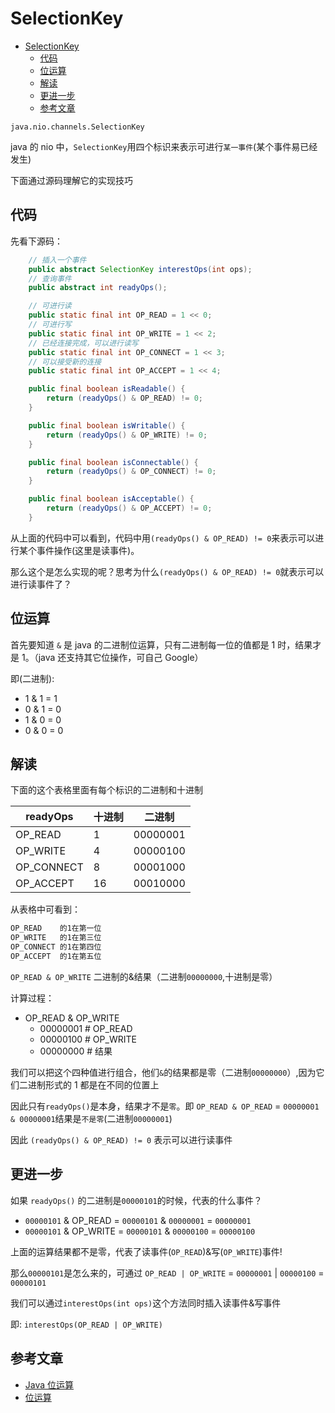 # SelectionKey

- [SelectionKey](#selectionkey)
  - [代码](#%e4%bb%a3%e7%a0%81)
  - [位运算](#%e4%bd%8d%e8%bf%90%e7%ae%97)
  - [解读](#%e8%a7%a3%e8%af%bb)
  - [更进一步](#%e6%9b%b4%e8%bf%9b%e4%b8%80%e6%ad%a5)
  - [参考文章](#%e5%8f%82%e8%80%83%e6%96%87%e7%ab%a0)

`java.nio.channels.SelectionKey`

java 的 nio 中，`SelectionKey`用四个标识来表示可进行`某一事件`(某个事件易已经发生)

下面通过源码理解它的实现技巧

## 代码

先看下源码：

```java
    // 插入一个事件
    public abstract SelectionKey interestOps(int ops);
    // 查询事件
    public abstract int readyOps();

    // 可进行读
    public static final int OP_READ = 1 << 0;
    // 可进行写
    public static final int OP_WRITE = 1 << 2;
    // 已经连接完成，可以进行读写
    public static final int OP_CONNECT = 1 << 3;
    // 可以接受新的连接
    public static final int OP_ACCEPT = 1 << 4;

    public final boolean isReadable() {
        return (readyOps() & OP_READ) != 0;
    }

    public final boolean isWritable() {
        return (readyOps() & OP_WRITE) != 0;
    }

    public final boolean isConnectable() {
        return (readyOps() & OP_CONNECT) != 0;
    }

    public final boolean isAcceptable() {
        return (readyOps() & OP_ACCEPT) != 0;
    }
```

从上面的代码中可以看到，代码中用`(readyOps() & OP_READ) != 0`来表示可以进行某个事件操作(这里是读事件)。

那么这个是怎么实现的呢？思考为什么`(readyOps() & OP_READ) != 0`就表示可以进行读事件了？

## 位运算

首先要知道 `&` 是 java 的二进制位运算，只有二进制每一位的值都是 1 时，结果才是 1。（java 还支持其它位操作，可自己 Google）

即(二进制):

- 1 & 1 = 1
- 0 & 1 = 0
- 1 & 0 = 0
- 0 & 0 = 0

## 解读

下面的这个表格里面有每个标识的二进制和十进制

| readyOps   | 十进制 | 二进制   |
| ---------- | ------ | -------- |
| OP_READ    | 1      | 00000001 |
| OP_WRITE   | 4      | 00000100 |
| OP_CONNECT | 8      | 00001000 |
| OP_ACCEPT  | 16     | 00010000 |

从表格中可看到：

```txt
OP_READ    的1在第一位
OP_WRITE   的1在第三位
OP_CONNECT 的1在第四位
OP_ACCEPT  的1在第五位
```

`OP_READ & OP_WRITE` 二进制的&结果（二进制`00000000`,十进制是零）

计算过程：

- OP_READ & OP_WRITE
  - 00000001 # OP_READ
  - 00000100 # OP_WRITE
  - 00000000 # 结果

我们可以把这个四种值进行组合，他们`&`的结果都是零（二进制`00000000`）,因为它们二进制形式的 1 都是在不同的位置上

因此只有`readyOps()`是本身，结果才不是`零`。即 `OP_READ & OP_READ` = `00000001 & 00000001`结果是`不是零`(二进制`00000001`)

因此 `(readyOps() & OP_READ) != 0` 表示可以进行读事件

## 更进一步

如果 `readyOps()` 的二进制是`00000101`的时候，代表的什么事件？

- `00000101` & OP_READ = `00000101` & `00000001` = `00000001`
- `00000101` & OP_WRITE = `00000101` & `00000100` = `00000100`

上面的运算结果都不是零，代表了读事件(`OP_READ`)&写(`OP_WRITE`)事件!

那么`00000101`是怎么来的，可通过 `OP_READ | OP_WRITE` = `00000001` | `00000100` = `00000101`

我们可以通过`interestOps(int ops)`这个方法同时插入读事件&写事件

即: `interestOps(OP_READ | OP_WRITE)`

## 参考文章

- [Java 位运算](http://xxgblog.com/2013/09/15/java-bitmask/)
- [位运算](https://www.cnblogs.com/blog-cq/p/5793529.html)

